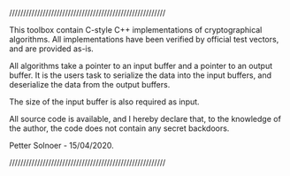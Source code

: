 ////////////////////////////////////////////////////////

This toolbox contain C-style C++ implementations of
cryptographical algorithms. All implementations have
been verified by official test vectors, and are provided
as-is.

All algorithms take a pointer to an input buffer
and a pointer to an output buffer. It is the users task
to serialize the data into the input buffers, and
deserialize the data from the output buffers.

The size of the input buffer is also required as input.

All source code is available, and I hereby declare
that, to the knowledge of the author, the code does not
contain any secret backdoors.


Petter Solnoer - 15/04/2020.

////////////////////////////////////////////////////////
